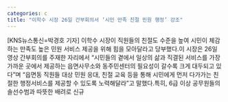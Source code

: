 ```yaml
---
categories: c
title: "이학수 시장 26일 간부회의서 ‘시민 만족 친절 민원 행정’ 강조"
---
```

[KNS뉴스통신=박경호 기자] 이학수 시장이 직원들의 친절도 수준을 높여 시민이 체감하는 만족도 높은 민원 서비스 제공을 위해 힘을 모아달라고 당부했다.이 시장은 26일 영상 간부회의를 주재한 자리에서 “시민들의 곁에서 일상의 삶과 직결된 서비스를 가장 가까운 곳에서 제공하는 읍면사무소와 동주민센터의 필요성이 갈수록 크게 대두되고 있다”며 “읍면동 직원들 대상 민원 응대, 친절 교육 등을 통해 시민에게 먼저 다가가는 친절한 행정서비스를 제공할 수 있도록 노력해달라”고 말했다.특히, 6급 이상 공무원들의 솔선수범과 따뜻한 배려로 신규